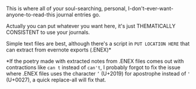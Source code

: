 This is where all of your soul-searching, personal, I-don't-ever-want-anyone-to-read-this journal entries go.

Actually you can put whatever you want here, it's just THEMATICALLY CONSISTENT to use your journals. 

Simple text files are best, although there's a script in `PUT LOCATION HERE` that can extract from evernote exports (.ENEX)*


*If the poetry made with extracted notes from .ENEX files comes out with contractions like `can t` instead of `can't`, I probably forgot to fix the issue where .ENEX files uses the character `’` (U+2019) for apostrophe instead of `'` (U+0027), a quick replace-all will fix that.